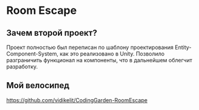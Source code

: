 # Room Escape

## Зачем второй проект?
Проект полностью был переписан по шаблону проектирования Entity-Component-System, как это реализовано в Unity. 
Позволило разграничить функционал на компоненты, что в дальнейшем облегчит разработку.

## Мой велосипед
https://github.com/vidikelit/CodingGarden-RoomEscape
